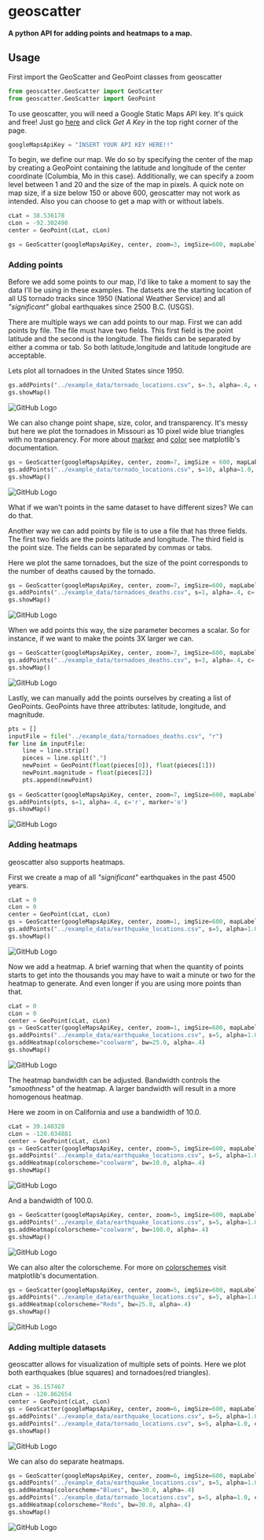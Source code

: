 # geoscatter

**A python API for adding points and heatmaps to a map.**

## Usage

First import the GeoScatter and GeoPoint classes from geoscatter

```python
from geoscatter.GeoScatter import GeoScatter
from geoscatter.GeoScatter import GeoPoint
```

To use geoscatter, you will need a Google Static Maps API key.  It's quick and free!  Just go [here](https://developers.google.com/maps/documentation/static-maps/) and click *Get A Key* in the top right corner of the page. 
```python
googleMapsApiKey = "INSERT YOUR API KEY HERE!!"
```

To begin, we define our map.  We do so by specifying the center of the map by creating a GeoPoint containing the latitude and longitude of the center coordinate (Columbia, Mo in this case).  Additionally, we can specify a zoom level between 1 and 20 and the size of the map in pixels.  A quick note on map size, if a size below 150 or above 600, geoscatter may not work as intended. Also you can choose to get a map with or without labels.   
```python
cLat = 38.536178
cLon = -92.302498
center = GeoPoint(cLat, cLon)

gs = GeoScatter(googleMapsApiKey, center, zoom=3, imgSize=600, mapLabels=False)
```

### Adding points

Before we add some points to our map, I'd like to take a moment to say the data I'll be using in these examples.  The datsets are the starting location of all US tornado tracks since 1950 (National Weather Service) and all *"significant"* global earthquakes since 2500 B.C. (USGS). 

There are multiple ways we can add points to our map.  First we can add points by file.  The file must have two fields.  This first field is the point latitude and the second is the longitude.  The fields can be separated by either a comma or tab.  So both latitude,longitude and latitude	longitude are acceptable. 

Lets plot all tornadoes in the United States since 1950. 
```python
gs.addPoints("../example_data/tornado_locations.csv", s=.5, alpha=.4, c='r', marker='o')
gs.showMap()
```
![GitHub Logo](/images/tornadoes/all_tornadoes.png)

We can also change point shape, size, color, and transparency.  It's messy but here we plot the tornadoes in Missouri as 10 pixel wide blue triangles with no transparency.  For more about [marker](http://matplotlib.org/api/markers_api.html) and [color](https://matplotlib.org/api/colors_api.html) see matplotlib's documentation.
```python
gs = GeoScatter(googleMapsApiKey, center, zoom=7, imgSize = 600, mapLabels=False)
gs.addPoints("../example_data/tornado_locations.csv", s=10, alpha=1.0, c='b', marker='v')
gs.showMap()
```
![GitHub Logo](/images/tornadoes/missouri_tornadoes_notransparency.png)

What if we wan't points in the same dataset to have different sizes?  We can do that.  

Another way we can add points by file is to use a file that has three fields.  The first two fields are the points latitude and longitude.  The third field is the point size.  The fields can be separated by commas or tabs. 

Here we plot the same tornadoes, but the size of the point corresponds to the number of deaths caused by the tornado.  
```python
gs = GeoScatter(googleMapsApiKey, center, zoom=7, imgSize=600, mapLabels=False)
gs.addPoints("../example_data/tornadoes_deaths.csv", s=1, alpha=.4, c='r', marker='o')
gs.showMap()
```
![GitHub Logo](/images/tornadoes/missouri_tornadoes_deaths.png)

When we add points this way, the size parameter becomes a scalar.  So for instance, if we want to make the points 3X larger we can. 

```python 
gs = GeoScatter(googleMapsApiKey, center, zoom=7, imgSize=600, mapLabels=False)
gs.addPoints("../example_data/tornadoes_deaths.csv", s=3, alpha=.4, c='r', marker='o')
gs.showMap()
```
![GitHub Logo](/images/tornadoes/missouri_tornadoes_deaths_s3.png)

Lastly, we can manually add the points ourselves by creating a list of GeoPoints. GeoPoints have three attributes: latitude, longitude, and magnitude.  

```python
pts = []
inputFile = file("../example_data/tornadoes_deaths.csv", "r")
for line in inputFile: 
    line = line.strip()
    pieces = line.split(",")
    newPoint = GeoPoint(float(pieces[0]), float(pieces[1]))
    newPoint.magnitude = float(pieces[2])
    pts.append(newPoint)
    
gs = GeoScatter(googleMapsApiKey, center, zoom=7, imgSize=600, mapLabels=True)
gs.addPoints(pts, s=1, alpha=.4, c='r', marker='o')
gs.showMap()
```
![GitHub Logo](/images/tornadoes/missouri_tornadoes_deaths.png)


### Adding heatmaps

geoscatter also supports heatmaps.  

First we create a map of all *"significant"* earthquakes in the past 4500 years.  

```python
cLat = 0
cLon = 0
center = GeoPoint(cLat, cLon)
gs = GeoScatter(googleMapsApiKey, center, zoom=1, imgSize=600, mapLabels=False)
gs.addPoints("../example_data/earthquake_locations.csv", s=5, alpha=1.0, c='#FFFF00', marker='s')
gs.showMap()
```
![GitHub Logo](/images/earthquakes/all_earthquakes.png)

Now we add a heatmap.  A brief warning that when the quantity of points starts to get into the thousands you may have to wait a minute or two for the heatmap to generate.  And even longer if you are using more points than that. 
```python
cLat = 0
cLon = 0
center = GeoPoint(cLat, cLon)
gs = GeoScatter(googleMapsApiKey, center, zoom=1, imgSize=600, mapLabels=False)
gs.addPoints("../example_data/earthquake_locations.csv", s=5, alpha=1.0, c='#FFFF00', marker='s')
gs.addHeatmap(colorscheme="coolwarm", bw=25.0, alpha=.4)
gs.showMap()
```
![GitHub Logo](/images/earthquakes/all_earthquakes_heatmap.png)

The heatmap bandwidth can be adjusted. Bandwidth controls the *"smoothness"* of the heatmap.  A larger bandwidth will result in a more homogenous heatmap.  

Here we zoom in on California and use a bandwidth of 10.0. 

```python
cLat = 39.140328
cLon = -120.034881
center = GeoPoint(cLat, cLon)
gs = GeoScatter(googleMapsApiKey, center, zoom=5, imgSize=600, mapLabels=False)
gs.addPoints("../example_data/earthquake_locations.csv", s=5, alpha=1.0, c='#FFFF00', marker='s')
gs.addHeatmap(colorscheme="coolwarm", bw=10.0, alpha=.4)
gs.showMap()
```
![GitHub Logo](/images/earthquakes/california_earthquakes_heatmap_bw10.png)

And a bandwidth of 100.0. 

```python
gs = GeoScatter(googleMapsApiKey, center, zoom=5, imgSize=600, mapLabels=False)
gs.addPoints("../example_data/earthquake_locations.csv", s=5, alpha=1.0, c='#FFFF00', marker='s')
gs.addHeatmap(colorscheme="coolwarm", bw=100.0, alpha=.4)
gs.showMap()
```
![GitHub Logo](/images/earthquakes/california_earthquakes_heatmap_bw100.png)

We can also alter the colorscheme. For more on [colorschemes](http://matplotlib.org/examples/color/colormaps_reference.html) visit matplotlib's documentation. 

```python
gs = GeoScatter(googleMapsApiKey, center, zoom=5, imgSize=600, mapLabels=False)
gs.addPoints("../example_data/earthquake_locations.csv", s=5, alpha=1.0, c='#FFFF00', marker='s')
gs.addHeatmap(colorscheme="Reds", bw=25.0, alpha=.4)
gs.showMap()
```
![GitHub Logo](/images/earthquakes/california_earthquake_heatmap_reds.png)

### Adding multiple datasets

geoscatter allows for visualization of multiple sets of points.  Here we plot both earthquakes (blue squares) and tornadoes(red triangles).  

```python 
cLat = 36.157467
cLon = -120.862654
center = GeoPoint(cLat, cLon)
gs = GeoScatter(googleMapsApiKey, center, zoom=6, imgSize=600, mapLabels=False)
gs.addPoints("../example_data/earthquake_locations.csv", s=5, alpha=1.0, c='b', marker='s')
gs.addPoints("../example_data/tornado_locations.csv", s=5, alpha=1.0, c='r', marker='v')
gs.showMap()
```
![GitHub Logo](/images/earthquakes/california_earthquakes_tornadoes.png)

We can also do separate heatmaps. 

```python
gs = GeoScatter(googleMapsApiKey, center, zoom=6, imgSize=600, mapLabels=False)
gs.addPoints("../example_data/earthquake_locations.csv", s=5, alpha=1.0, c='b', marker='s')
gs.addHeatmap(colorscheme="Blues", bw=30.0, alpha=.4)
gs.addPoints("../example_data/tornado_locations.csv", s=5, alpha=1.0, c='r', marker='v')
gs.addHeatmap(colorscheme="Reds", bw=30.0, alpha=.4)
gs.showMap()
```
![GitHub Logo](/images/earthquakes/california_earthquakes_tornadoes_heatmap.png)

